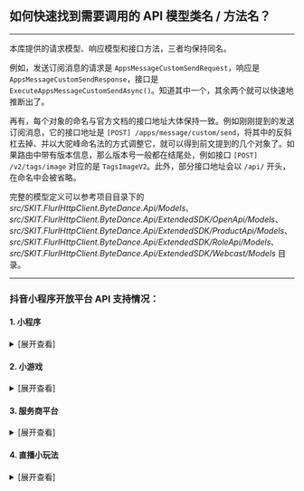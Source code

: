 ﻿## 如何快速找到需要调用的 API 模型类名 / 方法名？

---

本库提供的请求模型、响应模型和接口方法，三者均保持同名。

例如，发送订阅消息的请求是 `AppsMessageCustomSendRequest`，响应是 `AppsMessageCustomSendResponse`，接口是 `ExecuteAppsMessageCustomSendAsync()`。知道其中一个，其余两个就可以快速地推断出了。

再有，每个对象的命名与官方文档的接口地址大体保持一致。例如刚刚提到的发送订阅消息，它的接口地址是 `[POST] /apps/message/custom/send`，将其中的反斜杠去掉、并以大驼峰命名法的方式调整它，就可以得到前文提到的几个对象了。如果路由中带有版本信息，那么版本号一般都在结尾处，例如接口 `[POST] /v2/tags/image` 对应的是 `TagsImageV2`。此外，部分接口地址会以 `/api/` 开头，在命名中会被省略。

完整的模型定义可以参考项目目录下的 _src/SKIT.FlurlHttpClient.ByteDance.Api/Models_、_src/SKIT.FlurlHttpClient.ByteDance.Api/ExtendedSDK/OpenApi/Models_、_src/SKIT.FlurlHttpClient.ByteDance.Api/ExtendedSDK/ProductApi/Models_、_src/SKIT.FlurlHttpClient.ByteDance.Api/ExtendedSDK/RoleApi/Models_、_src/SKIT.FlurlHttpClient.ByteDance.Api/ExtendedSDK/Webcast/Models_ 目录。

---

### 抖音小程序开放平台 API 支持情况：

#### 1. 小程序

<details>

<summary>[展开查看]</summary>

|     |                      抖音 API                       |                备注                |
| :-: | :-------------------------------------------------: | :--------------------------------: |
|  ×  |                 <del>联合授权</del>                 | 异构协议，请使用 `DouyinOpen` 模块 |
|  ×  |      <del>接口调用凭证：经营能力调用凭证</del>      | 异构协议，请使用 `DouyinOpen` 模块 |
|  ×  |      <del>接口调用凭证：用户授权调用凭证</del>      | 异构协议，请使用 `DouyinOpen` 模块 |
|  √  |          接口调用凭证：非用户授权调用凭证           |                                    |
|  √  |                        登录                         |                                    |
|  √  |                小程序码与小程序链接                 |                                    |
|  √  |                     Web 化接入                      |                                    |
|  ×  |                <del>私聊和群聊</del>                | 异构协议，请使用 `DouyinOpen` 模块 |
|  ×  |                 <del>解决方案</del>                 | 异构协议，请使用 `DouyinOpen` 模块 |
|  √  |                      线索组件                       |                                    |
|  √  |                      隐私协议                       |                                    |
|  √  |                    直播预约能力                     |                                    |
|  √  |                      视频能力                       |                                    |
|  √  |                      搜索能力                       |                                    |
|  √  |                      任务能力                       |                                    |
|  √  |                        电商                         |                                    |
|  ×  |                 <del>生活服务</del>                 |              _开发中_              |
|  √  |                      短剧行业                       |                                    |
|  √  |                      用户信息                       |                                    |
|  √  |                        分享                         |                                    |
|  √  |                        客服                         |                                    |
|  √  |                 交易工具：信用免押                  |                                    |
|  ×  |            <del>交易工具：周期代扣</del>            |              _开发中_              |
|  √  |                      小程序券                       |                                    |
|  ×  |          <del>交易系统：通用交易系统</del>          |              _开发中_              |
|  ×  |  <del>交易系统：生活服务交易系统（全融合版）</del>  |              _开发中_              |
|  ×  | <del>交易系统：生活服务交易系统（账号融合版）</del> |              _开发中_              |
|  ×  |          <del>交易系统：行业交易系统</del>          |              _开发中_              |
|  √  |                      内容安全                       |                                    |
|  √  |                  泛知识：角色系统                   |                                    |
|  √  |                   泛知识：课程库                    |                                    |
|  √  |                      担保支付                       |                                    |
|  √  |                        评价                         |                                    |
|  √  |               其他：直播间自定义封面                |                                    |
|  √  |       其他：抖音开放平台与小程序视频打通能力        |                                    |
|  √  |                   其他：上传资源                    |                                    |
|  √  |                      订阅消息                       |                                    |
|  √  |                   小程序推广计划                    |                                    |
|  √  |                        挂载                         |                                    |
|  √  |                        分发                         |                                    |
|  √  |                      数据分析                       |                                    |
|  √  |                      服务类目                       |                                    |
|  √  |                     直播间能力                      |                                    |
|  √  |                    抖音开放能力                     |                                    |
|  √  |                   页面结构自定义                    |                                    |
|  √  |                   普通二维码绑定                    |                                    |
|  √  |                     抖音号绑定                      |                                    |
|  √  |                       流量主                        |                                    |
|  √  |                      抖店绑定                       |                                    |

</details>

#### 2. 小游戏

<details>

<summary>[展开查看]</summary>

|     |   抖音 API   | 备注 |
| :-: | :----------: | :--: |
|  √  | 接口调用凭证 |      |
|  √  |     登录     |      |
|  √  |   数据缓存   |      |
|  √  |    二维码    |      |
|  √  |   订阅消息   |      |

</details>

#### 3. 服务商平台

<details>

<summary>[展开查看]</summary>

|     |               抖音 API               |   备注   |
| :-: | :----------------------------------: | :------: |
|  √  |        代开发小程序：上传资源        |          |
|  √  |          代开发小程序：授权          |          |
|  √  |          代开发小程序：域名          |          |
|  √  |        代开发小程序：模板管理        |          |
|  √  |    代开发小程序：代商家管理小程序    |          |
|  √  | 代开发小程序：代商家入驻抖音开放平台 |          |
|  ×  |  <del>代开发生活服务商家应用</del>   | _开发中_ |

</details>

#### 4. 直播小玩法

<details>

<summary>[展开查看]</summary>

|     | 抖音 API | 备注 |
| :-: | :------: | :--: |
|  √  | 直播能力 |      |
